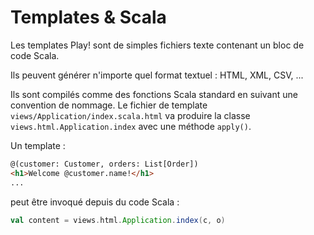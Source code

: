 # Templates & Scala

Les templates Play! sont de simples fichiers texte contenant un bloc de code Scala.

Ils peuvent générer n'importe quel format textuel : HTML, XML, CSV, ...

Ils sont compilés comme des fonctions Scala standard en suivant une convention de nommage.
Le fichier de template `views/Application/index.scala.html` va produire la classe `views.html.Application.index` avec une méthode `apply()`.

Un template :

```html
@(customer: Customer, orders: List[Order])
<h1>Welcome @customer.name!</h1>
...

```

peut être invoqué depuis du code Scala :

```scala
val content = views.html.Application.index(c, o)
```

